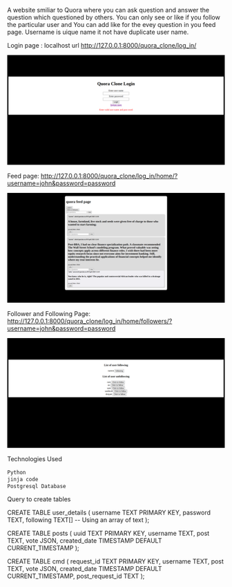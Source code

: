 A website smiliar to Quora where you can ask question and answer the question which questioned by others.
You can only see or like if you follow the particular user and You can add like for the evey question in you feed page.
Username is uique name it not have duplicate user name.

Login page :
localhost url
http://127.0.0.1:8000/quora_clone/log_in/

![image alt](https://github.com/Nareen555/Quora_Clone_using_Django-/blob/39c275c9340a6f350bdea630e930c1a8d7482b7b/image/Screenshot%20from%202025-04-09%2013-45-02.png)

Feed page:
http://127.0.0.1:8000/quora_clone/log_in/home/?username=john&password=password

![image alt](https://github.com/Nareen555/Quora_Clone_using_Django-/blob/39c275c9340a6f350bdea630e930c1a8d7482b7b/image/Screenshot%20from%202025-04-09%2013-45-51.png)

Follower and Following Page:
http://127.0.0.1:8000/quora_clone/log_in/home/followers/?username=john&password=password

![image alt](https://github.com/Nareen555/Quora_Clone_using_Django-/blob/39c275c9340a6f350bdea630e930c1a8d7482b7b/image/Screenshot%20from%202025-04-09%2013-47-27.png)

Technologies Used

    Python
    jinja code
    Postgresql Database


Query to create tables

CREATE TABLE user_details (
    username TEXT PRIMARY KEY,
    password TEXT,
    following TEXT[]  -- Using an array of text
);

CREATE TABLE posts (
    uuid TEXT PRIMARY KEY,
    username TEXT,
    post TEXT,
    vote JSON,
    created_date TIMESTAMP DEFAULT CURRENT_TIMESTAMP
);


CREATE TABLE cmd (
    request_id TEXT PRIMARY KEY,
    username TEXT,
    post TEXT,
    vote JSON,
    created_date TIMESTAMP DEFAULT CURRENT_TIMESTAMP, 
    post_request_id TEXT
);
